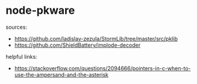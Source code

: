 # node-pkware

sources:

* https://github.com/ladislav-zezula/StormLib/tree/master/src/pklib
* https://github.com/ShieldBattery/implode-decoder

helpful links:

* https://stackoverflow.com/questions/2094666/pointers-in-c-when-to-use-the-ampersand-and-the-asterisk
